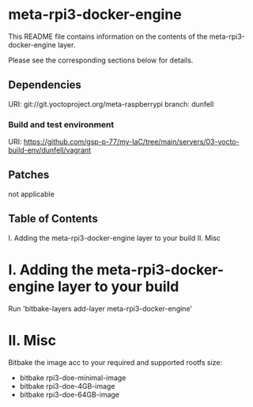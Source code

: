 # meta-rpi3-docker-engine

This README file contains information on the contents of the meta-rpi3-docker-engine layer.

Please see the corresponding sections below for details.

## Dependencies

  URI: git://git.yoctoproject.org/meta-raspberrypi
  branch: dunfell

### Build and test environment

URI: https://github.com/gsp-p-77/my-IaC/tree/main/servers/03-yocto-build-env/dunfell/vagrant


## Patches

not applicable


## Table of Contents

  I. Adding the meta-rpi3-docker-engine layer to your build
  II. Misc


I. Adding the meta-rpi3-docker-engine layer to your build
=================================================

Run 'bitbake-layers add-layer meta-rpi3-docker-engine'

II. Misc
========

Bitbake the image acc to your required and supported rootfs size:

- bitbake rpi3-doe-minimal-image 
- bitbake rpi3-doe-4GB-image 
- bitbake rpi3-doe-64GB-image 

